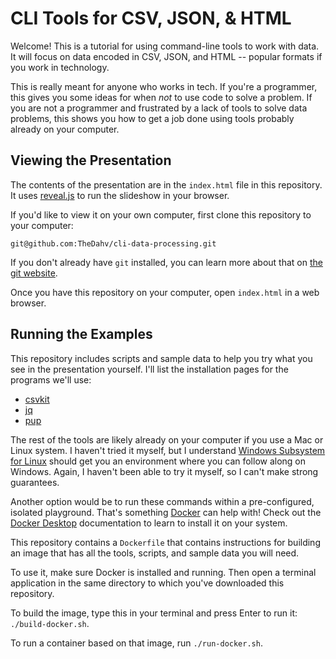 # CLI Tools for CSV, JSON, & HTML

Welcome! This is a tutorial for using command-line tools to work with data. It
will focus on data encoded in CSV, JSON, and HTML -- popular formats if you work
in technology.

This is really meant for anyone who works in tech. If you're a programmer, this
gives you some ideas for when _not_ to use code to solve a problem. If you are
not a programmer and frustrated by a lack of tools to solve data problems, this
shows you how to get a job done using tools probably already on your computer.

## Viewing the Presentation

The contents of the presentation are in the `index.html` file in this
repository. It uses [reveal.js](https://revealjs.com/) to run the slideshow in
your browser.

If you'd like to view it on your own computer, first clone this repository to
your computer:

```
git@github.com:TheDahv/cli-data-processing.git
```

If you don't already have `git` installed, you can learn more about that on [the
git website](https://git-scm.com/book/en/v2/Getting-Started-Installing-Git).

Once you have this repository on your computer, open `index.html` in a web
browser.

## Running the Examples

This repository includes scripts and sample data to help you try what you see in
the presentation yourself. I'll list the installation pages for the programs
we'll use:

- [csvkit](https://csvkit.readthedocs.io/en/latest/tutorial/1_getting_started.html#installing-csvkit)
- [jq](https://stedolan.github.io/jq/download/)
- [pup](https://github.com/ericchiang/pup)

The rest of the tools are likely already on your computer if you use a Mac or
Linux system. I haven't tried it myself, but I understand [Windows Subsystem for
Linux](https://docs.microsoft.com/en-us/windows/wsl/install-win10) should get
you an environment where you can follow along on Windows. Again, I haven't been
able to try it myself, so I can't make strong guarantees.

Another option would be to run these commands within a pre-configured, isolated
playground. That's something [Docker](https://www.docker.com/) can help with!
Check out the [Docker Desktop](https://www.docker.com/products/docker-desktop)
documentation to learn to install it on your system.

This repository contains a `Dockerfile` that contains instructions for building
an image that has all the tools, scripts, and sample data you will need.

To use it, make sure Docker is installed and running. Then open a terminal
application in the same directory to which you've downloaded this repository.

To build the image, type this in your terminal and press Enter to run it: `./build-docker.sh`.

To run a container based on that image, run `./run-docker.sh`.
